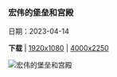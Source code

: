 ### 宏伟的堡垒和宫殿

日期：2023-04-14

**下载**  |  [1920x1080](https://cn.bing.com/th?id=OHR.NahargarhFort_ZH-CN7681434372_1920x1080.jpg)  |  [4000x2250](https://cn.bing.com/th?id=OHR.NahargarhFort_ZH-CN7681434372_UHD.jpg)

![宏伟的堡垒和宫殿](https://cn.bing.com/th?id=OHR.NahargarhFort_ZH-CN7681434372_1920x1080.jpg "从纳哈加尔城堡鸟瞰斋浦尔，印度 (© Sean3810/iStock/Getty Images Plus)")

